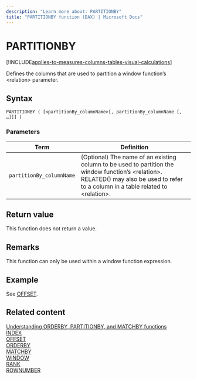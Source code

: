 ```yaml
---
description: "Learn more about: PARTITIONBY"
title: "PARTITIONBY function (DAX) | Microsoft Docs"
---
```


# PARTITIONBY

[!INCLUDE[applies-to-measures-columns-tables-visual-calculations](includes/applies-to-measures-columns-tables-visual-calculations.md)]

Defines the columns that are used to partition a window function’s \<relation> parameter.
  
## Syntax  
  
```dax
PARTITIONBY ( [<partitionBy_columnName>[, partitionBy_columnName [, …]]] )
```
  
### Parameters  
  
|Term|Definition|  
|--------|--------------|  
|`partitionBy_columnName`| (Optional) The name of an existing column to be used to partition the window function’s \<relation>.</br> RELATED() may also be used to refer to a column in a table related to \<relation>.|

## Return value

This function does not return a value.  
  
## Remarks

This function can only be used within a window function expression.

## Example

See [OFFSET](offset-function-dax.md).

## Related content

[Understanding ORDERBY, PARTITIONBY, and MATCHBY functions](../dax/best-practices/dax-understand-orderby.md)  
[INDEX](index-function-dax.md)  
[OFFSET](offset-function-dax.md)  
[ORDERBY](orderby-function-dax.md)  
[MATCHBY](matchby-function-dax.md)  
[WINDOW](window-function-dax.md)  
[RANK](rank-function-dax.md)  
[ROWNUMBER](rownumber-function-dax.md)